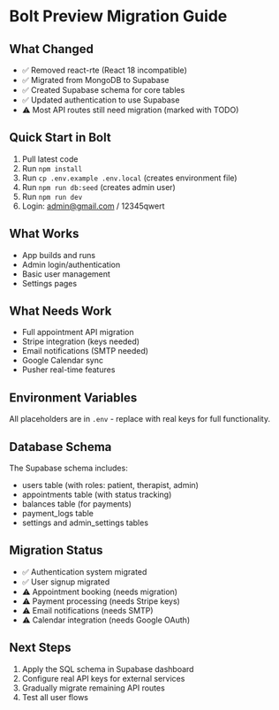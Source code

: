 # Bolt Preview Migration Guide

## What Changed
- ✅ Removed react-rte (React 18 incompatible)
- ✅ Migrated from MongoDB to Supabase
- ✅ Created Supabase schema for core tables
- ✅ Updated authentication to use Supabase
- ⚠️  Most API routes still need migration (marked with TODO)

## Quick Start in Bolt
1. Pull latest code
2. Run `npm install`
3. Run `cp .env.example .env.local` (creates environment file)
4. Run `npm run db:seed` (creates admin user)
5. Run `npm run dev`
6. Login: admin@gmail.com / 12345qwert

## What Works
- App builds and runs
- Admin login/authentication
- Basic user management
- Settings pages

## What Needs Work
- Full appointment API migration
- Stripe integration (keys needed)
- Email notifications (SMTP needed)
- Google Calendar sync
- Pusher real-time features

## Environment Variables
All placeholders are in `.env` - replace with real keys for full functionality.

## Database Schema
The Supabase schema includes:
- users table (with roles: patient, therapist, admin)
- appointments table (with status tracking)
- balances table (for payments)
- payment_logs table
- settings and admin_settings tables

## Migration Status
- ✅ Authentication system migrated
- ✅ User signup migrated
- ⚠️ Appointment booking (needs migration)
- ⚠️ Payment processing (needs Stripe keys)
- ⚠️ Email notifications (needs SMTP)
- ⚠️ Calendar integration (needs Google OAuth)

## Next Steps
1. Apply the SQL schema in Supabase dashboard
2. Configure real API keys for external services
3. Gradually migrate remaining API routes
4. Test all user flows

